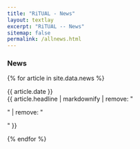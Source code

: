 ```yaml
---
title: "RiTUAL - News"
layout: textlay
excerpt: "RiTUAL -- News"
sitemap: false
permalink: /allnews.html
---
```


<h3>News</h3>


{% for article in site.data.news %}

{{ article.date }} <br> {{ article.headline | markdownify  | remove: "<p>" | remove: "</p>" }} <br>


{% endfor %}
